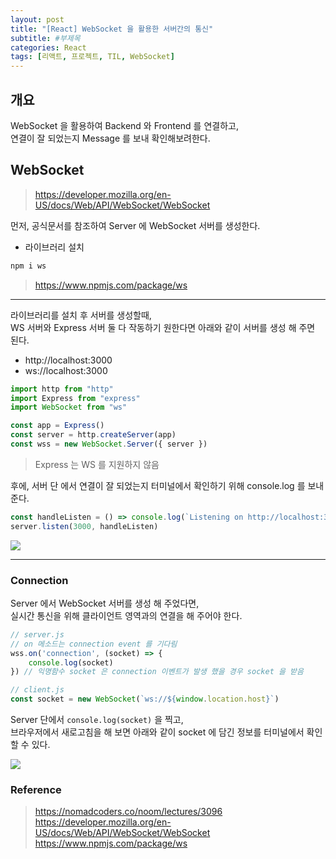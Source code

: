```yaml
---
layout: post
title: "[React] WebSocket 을 활용한 서버간의 통신"
subtitle: #부제목
categories: React
tags: [리액트, 프로젝트, TIL, WebSocket]
---
```


## 개요
WebSocket 을 활용하여 Backend 와 Frontend 를 연결하고,<br>
연결이 잘 되었는지 Message 를 보내 확인해보려한다.

## WebSocket
> <https://developer.mozilla.org/en-US/docs/Web/API/WebSocket/WebSocket>

먼저, 공식문서를 참조하여 Server 에 WebSocket 서버를 생성한다.

- 라이브러리 설치
```bash
npm i ws
```
> <https://www.npmjs.com/package/ws>

---

라이브러리를 설치 후 서버를 생성할때,<br>
WS 서버와 Express 서버 둘 다 작동하기 원한다면 아래와 같이 서버를 생성 해 주면 된다.

- http://localhost:3000
- ws://localhost:3000

```javascript
import http from "http"
import Express from "express"
import WebSocket from "ws"

const app = Express()
const server = http.createServer(app)
const wss = new WebSocket.Server({ server })
```

> Express 는 WS 를 지원하지 않음

후에, 서버 단 에서 연결이 잘 되었는지 터미널에서 확인하기 위해 console.log 를 보내준다.

```javascript
const handleListen = () => console.log(`Listening on http://localhost:3000`)
server.listen(3000, handleListen)
```

![](https://img1.daumcdn.net/thumb/R1280x0/?scode=mtistory2&fname=https%3A%2F%2Fblog.kakaocdn.net%2Fdn%2FcFKEbB%2Fbtr3aruX2l8%2F4wvCKukgCDeNNMdPx172j1%2Fimg.png)

---

### Connection
Server 에서 WebSocket 서버를 생성 해 주었다면,<br>
실시간 통신을 위해 클라이언트 영역과의 연결을 해 주어야 한다.

```javascript
// server.js
// on 메소드는 connection event 를 기다림
wss.on('connection', (socket) => {
    console.log(socket)
}) // 익명함수 socket 은 connection 이벤트가 발생 했을 경우 socket 을 받음
```

```javascript
// client.js
const socket = new WebSocket(`ws://${window.location.host}`)
```

Server 단에서 `console.log(socket)` 을 찍고,<br>
브라우저에서 새로고침을 해 보면 아래와 같이 socket 에 담긴 정보를 터미널에서 확인할 수 있다.

![](https://blog.kakaocdn.net/dn/dMuCgK/btr292oK8Fo/fBqFxjnWMk5cKW3Ua6neFk/img.gif)

### Reference
> <https://nomadcoders.co/noom/lectures/3096><br><https://developer.mozilla.org/en-US/docs/Web/API/WebSocket/WebSocket><br><https://www.npmjs.com/package/ws><br>